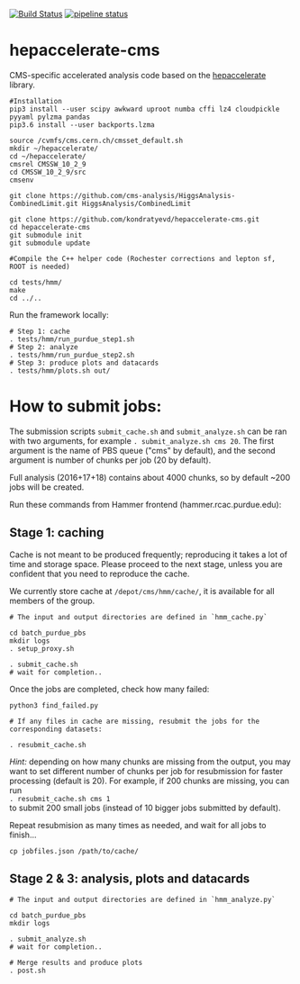 [![Build Status](https://travis-ci.com/jpata/hepaccelerate.svg?branch=master)](https://travis-ci.com/jpata/hepaccelerate-cms)
[![pipeline status](https://gitlab.cern.ch/jpata/hepaccelerate-cms/badges/master/pipeline.svg)](https://gitlab.cern.ch/jpata/hepaccelerate-cms/commits/master)

# hepaccelerate-cms

CMS-specific accelerated analysis code based on the [hepaccelerate](https://github.com/jpata/hepaccelerate) library.

~~~
#Installation
pip3 install --user scipy awkward uproot numba cffi lz4 cloudpickle pyyaml pylzma pandas
pip3.6 install --user backports.lzma

source /cvmfs/cms.cern.ch/cmsset_default.sh
mkdir ~/hepaccelerate/
cd ~/hepaccelerate/
cmsrel CMSSW_10_2_9
cd CMSSW_10_2_9/src
cmsenv

git clone https://github.com/cms-analysis/HiggsAnalysis-CombinedLimit.git HiggsAnalysis/CombinedLimit

git clone https://github.com/kondratyevd/hepaccelerate-cms.git
cd hepaccelerate-cms
git submodule init
git submodule update

#Compile the C++ helper code (Rochester corrections and lepton sf, ROOT is needed)

cd tests/hmm/
make
cd ../..
~~~

Run the framework locally:

~~~
# Step 1: cache
. tests/hmm/run_purdue_step1.sh
# Step 2: analyze
. tests/hmm/run_purdue_step2.sh
# Step 3: produce plots and datacards
. tests/hmm/plots.sh out/
~~~

How to submit jobs:
===

The submission scripts `submit_cache.sh` and `submit_analyze.sh` can be ran with two arguments, for example `. submit_analyze.sh cms 20`.
The first argument is the name of PBS queue ("cms" by default), and the second argument is number of chunks per job (20 by default).

Full analysis (2016+17+18) contains about 4000 chunks, so by default ~200 jobs will be created.

Run these commands from Hammer frontend (hammer.rcac.purdue.edu):

Stage 1: caching
---

Cache is not meant to be produced frequently; reproducing it takes a lot of time and storage space. 
Please proceed to the next stage, unless you are confident that you need to reproduce the cache.

We currently store cache at `/depot/cms/hmm/cache/`, it is available for all members of the group.

~~~
# The input and output directories are defined in `hmm_cache.py`

cd batch_purdue_pbs
mkdir logs
. setup_proxy.sh

. submit_cache.sh
# wait for completion..
~~~
Once the jobs are completed, check how many failed:
~~~
python3 find_failed.py

# If any files in cache are missing, resubmit the jobs for the corresponding datasets:

. resubmit_cache.sh
~~~
*Hint:* depending on how many chunks are missing from the output, you may want to set different number of chunks per job for resubmission for faster processing (default is 20). 
For example, if 200 chunks are missing, you can run   
`. resubmit_cache.sh cms 1`    
to submit 200 small jobs (instead of 10 bigger jobs submitted by default). 

Repeat resubmision as many times as needed, and wait for all jobs to finish...

~~~
cp jobfiles.json /path/to/cache/
~~~

Stage 2 & 3: analysis, plots and datacards 
---

~~~
# The input and output directories are defined in `hmm_analyze.py`

cd batch_purdue_pbs
mkdir logs

. submit_analyze.sh
# wait for completion..

# Merge results and produce plots
. post.sh

~~~

<!---
Best results can be had if the CMS data is stored locally on a filesystem (few TB needed) and if you have a cache disk on the analysis machine of a few hundred GB.

A prebuilt singularity image with the GPU libraries is also provided: [link](http://login-1.hep.caltech.edu/~jpata/cupy.simg)


## Installation on Caltech T2 or GPU machine

On Caltech, an existing singularity image can be used to get the required python libraries.
~~~
git clone https://github.com/jpata/hepaccelerate-cms.git
cd hepaccelerate-cms
git checkout dev-aug-w2
git submodule init
git submodule update

#Compile the C++ helpers
cd tests/hmm
singularity exec /storage/user/jpata/cupy2.simg make -j4
cd ../..

#Run the code as a small test (small dataset by default, edit the file to change this)
#This should take approximately 5 minutes and processes 1 file from each dataset for each year
./tests/hmm/run.sh
~~~

## Running on full dataset using batch queue
We use the condor batch queue on Caltech T2 to run the analysis. It takes about 2-3h for all 3 years using factorized JEC. Without factorized JEC (using total JEC), the runtime is about 10 minutes.

~~~
#Submit batch jobs after this step is successful
mkdir /storage/user/$USER/hmm
export SUBMIT_DIR=`pwd`
cd batch
./make_submit_jdl.sh
condor_submit submit.jdl

... (wait for completion)
condor_submit merge.jdl

cd ..

#when all was successful, delete partial results
rm -Rf /storage/user/$USER/hmm/out/partial_results
du -csh /storage/user/$USER/hmm/out
~~~

# Misc notes
Luminosity, details on how to set up on this [link](https://cms-service-lumi.web.cern.ch/cms-service-lumi/brilwsdoc.html).
~~~
export PATH=$HOME/.local/bin:/cvmfs/cms-bril.cern.ch/brilconda/bin:$PATH
brilcalc lumi -c /cvmfs/cms.cern.ch/SITECONF/local/JobConfig/site-local-config.xml \
    -b "STABLE BEAMS" --normtag=/cvmfs/cms-bril.cern.ch/cms-lumi-pog/Normtags/normtag_PHYSICS.json \
    -u /pb --byls --output-style csv -i /afs/cern.ch/cms/CAF/CMSCOMM/COMM_DQM/certification/Collisions16/13TeV/ReReco/Final/Cert_271036-284044_13TeV_23Sep2016ReReco_Collisions16_JSON.txt > lumi2016.csv

brilcalc lumi -c /cvmfs/cms.cern.ch/SITECONF/local/JobConfig/site-local-config.xml \
    -b "STABLE BEAMS" --normtag=/cvmfs/cms-bril.cern.ch/cms-lumi-pog/Normtags/normtag_PHYSICS.json \
    -u /pb --byls --output-style csv -i /afs/cern.ch/cms/CAF/CMSCOMM/COMM_DQM/certification/Collisions17/13TeV/ReReco/Cert_294927-306462_13TeV_EOY2017ReReco_Collisions17_JSON_v1.txt > lumi2017.csv

brilcalc lumi -c /cvmfs/cms.cern.ch/SITECONF/local/JobConfig/site-local-config.xml \
    -b "STABLE BEAMS" --normtag=/cvmfs/cms-bril.cern.ch/cms-lumi-pog/Normtags/normtag_PHYSICS.json \
    -u /pb --byls --output-style csv -i /afs/cern.ch/cms/CAF/CMSCOMM/COMM_DQM/certification/Collisions18/13TeV/ReReco/Cert_314472-325175_13TeV_17SeptEarlyReReco2018ABC_PromptEraD_Collisions18_JSON.txt > lumi2018.csv


~~~
--->